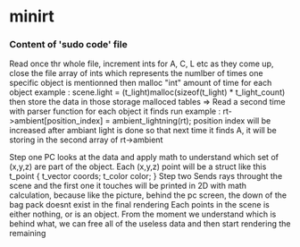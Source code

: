 # minirt

### Content of 'sudo code' file
Read once thr whole file, increment ints for A, C, L etc as they come up, close the file
array of ints which represents the numlber of times one specific object is mentionned
then malloc "int" amount of time for each object example : scene.light = (t_light)malloc(sizeof(t_light) * t_light_count)
then store the data in those storage malloced tables => Read a second time with parser function
	for each object it finds run example : rt->ambient[position_index] = ambient_lightning(rt);
	position index will be increased after ambiant light is done so that next time it finds A, it will be storing in the second array of rt->ambient

Step one
PC looks at the data and apply math to understand which set of (x,y,z) are part of the object.
Each (x,y,z) point will be a struct like this 
t_point 
{
	t_vector	coords;
	t_color		color;
}
Step two
Sends rays throught the scene and the first one it touches will be printed in 2D with math calculation,
	because like the picture, behind the pc screen, the down of the bag pack doesnt exist in the final rendering
Each points in the scene is either nothing, or is an object. From the moment we understand which is behind what, we can free all of the useless data and then start rendering the remaining